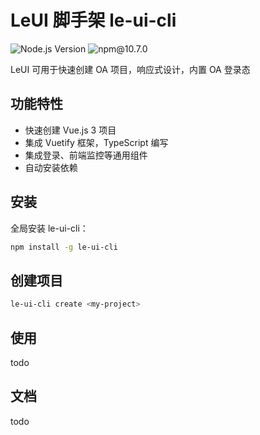 # LeUI 脚手架 le-ui-cli

![Node.js Version](https://img.shields.io/badge/node-v18.20.3-brightgreen.svg?style=flat-square) ![npm@10.7.0](https://img.shields.io/badge/npm-v10.7.0-red)

LeUI 可用于快速创建 OA 项目，响应式设计，内置 OA 登录态

## 功能特性

- 快速创建 Vue.js 3 项目
- 集成 Vuetify 框架，TypeScript 编写
- 集成登录、前端监控等通用组件
- 自动安装依赖

## 安装

全局安装 le-ui-cli：

```sh
npm install -g le-ui-cli 
```

## 创建项目

```sh
le-ui-cli create <my-project>
```

## 使用
todo

## 文档
todo
